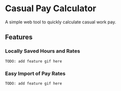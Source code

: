 # Casual Pay Calculator

A simple web tool to quickly calculate casual work pay.

## Features

### Locally Saved Hours and Rates 
    TODO: add feature gif here

### Easy Import of Pay Rates
    TODO: add feature gif here

<!--
### Easy Export of Pay Rates
    TODO: add feature gif here

### Tax Calculation
    TODO: add feature gif here 
-->